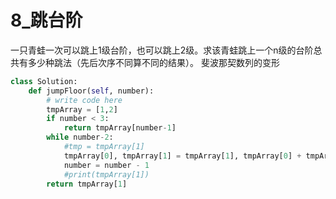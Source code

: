 # 8_跳台阶

一只青蛙一次可以跳上1级台阶，也可以跳上2级。求该青蛙跳上一个n级的台阶总共有多少种跳法（先后次序不同算不同的结果）。
斐波那契数列的变形

```python
class Solution:
    def jumpFloor(self, number):
        # write code here
        tmpArray = [1,2]
        if number < 3:
            return tmpArray[number-1]
        while number-2:
            #tmp = tmpArray[1]
            tmpArray[0], tmpArray[1] = tmpArray[1], tmpArray[0] + tmpArray[1]
            number = number - 1
            #print(tmpArray[1])
        return tmpArray[1]
```